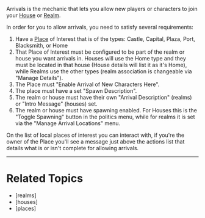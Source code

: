 Arrivals is the mechanic that lets you allow new players or characters to join your [House](houses) or [Realm](realms).

In order for you to allow arrivals, you need to satisfy several requirements:

1. Have a [Place](places) of Interest that is of the types: Castle, Capital, Plaza, Port, Blacksmith, or Home
2. That Place of Interest must be configured to be part of the realm or house you want arrivals in. Houses will use the Home type and they must be located in that house (House details will list it as it's Home), while Realms use the other types (realm association is changeable via "Manage Details").
3. The Place must "Enable Arrival of New Characters Here".
4. The place must have a set "Spawn Description".
5. The realm or house must have their own "Arrival Description" (realms) or "Intro Message" (houses) set.
6. The realm or house must have spawning enabled. For Houses this is the "Toggle Spawning" button in the politics menu, while for realms it is set via the "Manage Arrival Locations" menu.

On the list of local places of interest you can interact with, if you're the owner of the Place you'll see a message just above the actions list that details what is or isn't complete for allowing arrivals.

---

Related Topics
==============
* [realms]
* [houses]
* [places]
